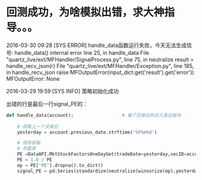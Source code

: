 # 回测成功，为啥模拟出错，求大神指导。。。

2016-03-30 09:28 [SYS ERROR] handle_data函数运行失败，今天无法生成信号: handle_data() internal error line 25, in handle_data File "quartz_live/ext/MFHandler/SignalProcess.py", line 75, in neutralize result = handle_recv_json(r) File "quartz_live/ext/MFHandler/Exception.py", line 185, in handle_recv_json raise MFOutputError(input_dict.get('result').get('error')) MFOutputError: None

2016-03-29 19:59 [SYS INFO] 策略初始化成功

出错的行是最后一行signal_PE的：

```python
def handle_data(account):                  # 每个交易日的买入卖出指令
    
    # 获取上一个交易日
    yesterday = account.previous_date.strftime('%Y%m%d')

    # 信号获取
    # 市盈率
    PE =DataAPI.MktStockFactorsOneDayGet(tradeDate=yesterday,secID=account.universe,field=u"secID,PE",pandas="1").set_index('secID')
    PE = 1.0 / PE
    ep = PE['PE'].dropna().to_dict()
    signal_PE = pd.Series(standardize(neutralize(winsorize(ep),yesterday)))  
```


